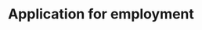 ---
title: Application for employment
longTitle: 'Application for employment'
tags:
- gccommon
usedFor:
- "[[Job applications]]"
---